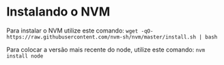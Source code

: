 # Instalando o NVM
Para instalar o NVM utilize este comando:
`wget -qO- https://raw.githubusercontent.com/nvm-sh/nvm/master/install.sh | bash`

Para colocar a versão mais recente do node, utilize este comando:
`nvm install node`